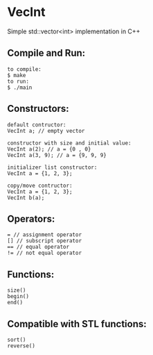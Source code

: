 # VecInt
Simple std::vector&lt;int> implementation in C++

Compile and Run:
----------------    
    to compile:
    $ make
    to run:
    $ ./main

Constructors:
-------------
    default contructor:
    VecInt a; // empty vector
    
    constructor with size and initial value:
    VecInt a(2); // a = {0 , 0}
    VecInt a(3, 9); // a = {9, 9, 9}

    initializer list constructor:
    VecInt a = {1, 2, 3};
    
    copy/move contructor:
    VecInt a = {1, 2, 3};
    VecInt b(a); 
    
Operators:
----------    
    = // assignment operator
    [] // subscript operator
    == // equal operator
    != // not equal operator

Functions:
----------
    size()
    begin()
    end()

Compatible with STL functions:
------------------------------
    sort()
    reverse()